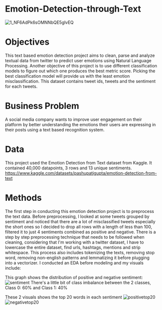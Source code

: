# Emotion-Detection-through-Text

![1_NF6AdPk6sOMNNbQE5glvEQ](https://user-images.githubusercontent.com/108106393/214875843-4d6e4687-4933-465c-ba89-b1e4ad765a95.png)

# Objectives 
This text based emotion detection project aims to clean, parse and analyze textual data from twitter to predict user emotions using Natural Language Processing. Another objective of this project is to use different classification models to figure out which one produces the best metric score. Picking the best classification model will provide us with the least emotion misclassification. This dataset contains tweet ids, tweets and the sentiment for each tweets. 

# Business Problem 
A social media company wants to improve user engagement on their platform by better understanding the emotions their users are expressing in their posts using a text based recognition system. 

# Data 
This project used the Emotion Detection from Text dataset from Kaggle. It contained 40,000 datapoints, 3 rows and 13 unique sentiments.
https://www.kaggle.com/datasets/pashupatigupta/emotion-detection-from-text

# Methods
The first step in conducting this emotion detection project is to preprocess the text data. Before preprocessing, I looked at some tweets grouped by sentiment and noticed that there are a lot of misclassified tweets especially the short ones so I decided to drop all rows with a length of less than 100, filtered it to just 4 sentiments combined as positive and negative. There is a step by step preprocessing technique that needs to be followed when cleaning, considering that I'm working with a twitter dataset, I have to lowercase the entire dataset, find urls, hashtags, mentions and strip whitespace. This process also includes tokenizing the texts, removing stop word, removing non-english patterns and lemmatizing it before plugging into a vectorizer. I conducted an EDA before modeling and my visuals include:

This graph shows the distribution of positive and negative sentiment: 
![sentiment](https://user-images.githubusercontent.com/108106393/214896837-af3bf4f0-f9a8-49e8-9613-d9806b71f544.png)
There's a little bit of class imbalance between the 2 classes, Class 0: 60% and Class 1: 40%

These 2 visuals shows the top 20 words in each sentiment
![positivetop20](https://user-images.githubusercontent.com/108106393/214898406-0236ef37-657f-4353-a31e-ff5d088076fb.png)
![negativetop20](https://user-images.githubusercontent.com/108106393/214898437-0b45150c-691e-4b53-968b-64ce297c26dc.png)
